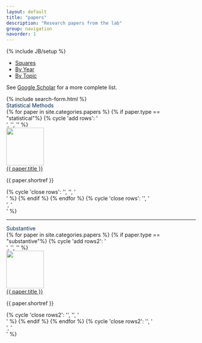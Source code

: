 ```yaml
---
layout: default
title: "papers"
description: "Research papers from the lab"
group: navigation
navorder: 1
---
```

{% include JB/setup %}



<div class="row">
	<div class="col-md-12">
		<div class="centered-pills">
			<ul class="nav nav-pills note-button">
				<li role="presentation" class="active">
					<a class="off" href="/papers/">
						<i class="fa fa-refresh fa-fw"></i> Squares
					</a>
				</li>
				<li role="presentation">
					<a class="off" href="/papers/archive/">
						<i class="fa fa-list-ul fa-fw"></i> By Year
					</a>
				</li>
				<li role="presentation">
					<a class="off" href="/papers/archive/index_by_topic">
						<i class="fa fa-list-ul fa-fw"></i> By Topic
					</a>
				</li>
			</ul>
		</div>
		<div class="bigspacer"></div>
	</div>
</div>

See <a href="https://scholar.google.com/citations?user=3ffCNrEAAAAJ&hl=en">Google Scholar</a> for a more complete list.<br>

<div> 
{% include search-form.html %}
</div>


<div class="bigspacer"></div>
<div class="smalltitle text-left" style="color:#00274C">Statistical Methods</div>
<div class="bigspacer"></div>
<div class="container">
<div class="bigspacer"></div>
{% for paper in site.categories.papers %}
  {% if paper.type == "statistical"%}
    {% cycle 'add rows': '<div class="row">', '', '' %}
		<div class="col-md-4 paperbox">
			<div class="media">
  				<a class="pull-right" href="{{ paper.url }}">
    				<img width=100 class="media-object" src="{{ paper.image }}">
  				</a>
 			 	<div class="media-body">
    				<div class="smallhead media-heading"><a href="{{ paper.url }}" class="off">{{ paper.title }}</a></div>
    				<p class="note">{{ paper.shortref }}</p>
  				</div>
			</div>
			<div class="bigspacer"></div>
			<div class="spacer"></div>
        </div>
    {% cycle 'close rows': '', '', '</div>' %}
 {% endif %}
{% endfor %}
{% cycle 'close rows': '', '</div><div class="bigspacer"></div>', '</div><div class="bigspacer"></div>' %}
</div>

<hr/>
<div class="smalltitle text-left" style="color:#00274C">Substantive</div>
<div class="bigspacer"></div>

<div class="container">
<div class="bigspacer"></div>
{% for paper in site.categories.papers %}
  {% if paper.type == "substantive"%}
    {% cycle 'add rows2': '<div class="row">', '', '' %}
		<div class="col-md-4 paperbox">
			<div class="media">
  				<a class="pull-right" href="{{ paper.url }}">
    				<img width=100 class="media-object" src="{{ paper.image }}">
  				</a>
 			 	<div class="media-body">
    				<div class="smallhead media-heading"><a href="{{ paper.url }}" class="off">{{ paper.title }}</a></div>
    				<p class="note">{{ paper.shortref }}</p>
  				</div>
			</div>
			<div class="bigspacer"></div>
			<div class="spacer"></div>
        </div>
    {% cycle 'close rows2': '', '', '</div>' %}
 {% endif %}
{% endfor %}
{% cycle 'close rows2': '', '</div><div class="bigspacer"></div>', '</div><div class="bigspacer"></div>' %}
</div>

<div class="bigspacer"></div>

<div class="infinite-spinner"></div>

<!-- <div class="row">
	<div class="col-md-12">
		<div id="scroll" class="centered-pills">
			<ul class="nav nav-pills note">
				<li role="presentation">
					<a class="off" href="/papers/">
						<i class="fa fa-chevron-up fa-fw"></i> Back to top
					</a>
				</li>				
			</ul>
		</div>
	</div>
</div> -->
